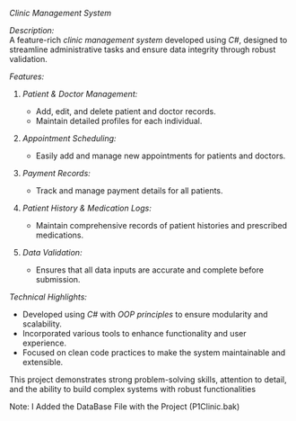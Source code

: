 *Clinic Management System*  

*Description:*  
A feature-rich *clinic management system* developed using *C#*, designed to streamline administrative tasks and ensure data integrity through robust validation.  

*Features:*  
1. *Patient & Doctor Management:*  
   - Add, edit, and delete patient and doctor records.  
   - Maintain detailed profiles for each individual.  

2. *Appointment Scheduling:*  
   - Easily add and manage new appointments for patients and doctors.  

3. *Payment Records:*  
   - Track and manage payment details for all patients.  

4. *Patient History & Medication Logs:*  
   - Maintain comprehensive records of patient histories and prescribed medications.  

5. *Data Validation:*  
   - Ensures that all data inputs are accurate and complete before submission.  

*Technical Highlights:*  
- Developed using *C#* with *OOP principles* to ensure modularity and scalability.  
- Incorporated various tools to enhance functionality and user experience.  
- Focused on clean code practices to make the system maintainable and extensible.  

This project demonstrates strong problem-solving skills, attention to detail, and the ability to build complex systems with robust functionalities

Note: I Added the DataBase File with the Project (P1Clinic.bak)
